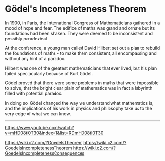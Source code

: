 # Gödel's Incompleteness Theorem

In 1900, in Paris, the International Congress of Mathematicians gathered in a mood of hope and fear. The edifice of maths was grand and ornate but its foundations had been shaken. They were deemed to be inconsistent and possibly paradoxical.

At the conference, a young man called David Hilbert set out a plan to rebuild the foundations of maths - to make them consistent, all encompassing and without any hint of a paradox.

Hilbert was one of the greatest mathematicians that ever lived, but his plan failed spectacularly because of Kurt Gödel.

Gödel proved that there were some problems in maths that were impossible to solve, that the bright clear plain of mathematics was in fact a labyrinth filled with potential paradox.

In doing so, Gödel changed the way we understand what mathematics is, and the implications of his work in physics and philosophy take us to the very edge of what we can know.


---

https://www.youtube.com/watch?v=mHD08tI0T30&index=1&list=RDmHD08tI0T30

https://wiki.c2.com/?GoedelsTheorem
https://wiki.c2.com/?GoedelsIncompletenessTheorem
https://wiki.c2.com/?GoedelsIncompletenessConsequences
